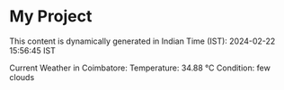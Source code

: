 # My Project

This content is dynamically generated in Indian Time (IST): 2024-02-22 15:56:45 IST


Current Weather in Coimbatore:
Temperature: 34.88 °C
Condition: few clouds

